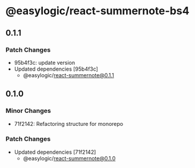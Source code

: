 # @easylogic/react-summernote-bs4

## 0.1.1

### Patch Changes

- 95b4f3c: update version
- Updated dependencies [95b4f3c]
  - @easylogic/react-summernote@0.1.1

## 0.1.0

### Minor Changes

- 71f2142: Refactoring structure for monorepo

### Patch Changes

- Updated dependencies [71f2142]
  - @easylogic/react-summernote@0.1.0
